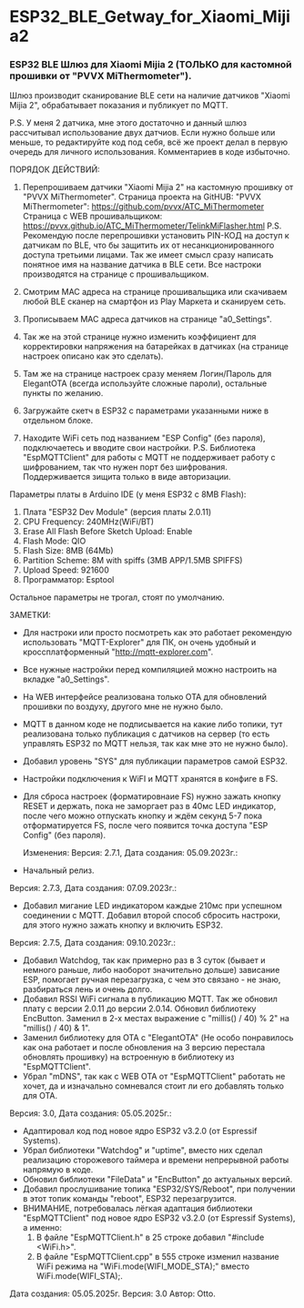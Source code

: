 # ESP32_BLE_Getway_for_Xiaomi_Mijia2

### ESP32 BLE Шлюз для Xiaomi Mijia 2 (ТОЛЬКО для кастомной прошивки от "PVVX MiThermometer").

  Шлюз производит сканирование BLE сети на наличие датчиков "Xiaomi Mijia 2", обрабатывает показания и публикует по MQTT.

  P.S. У меня 2 датчика, мне этого достаточно и данный шлюз рассчитывал использование двух датчиов.
  Если нужно больше или меньше, то редактируйте код под себя, всё же проект делал в первую очередь для личного использования. Комментариев в коде избыточно.



  ПОРЯДОК ДЕЙСТВИЙ:
  1) Перепрошиваем датчики "Xiaomi Mijia 2" на кастомную прошивку от "PVVX MiThermometer".
  Страница проекта на GitHUB: "PVVX MiThermometer": https://github.com/pvvx/ATC_MiThermometer
  Страница с WEB прошивальщиком: https://pvvx.github.io/ATC_MiThermometer/TelinkMiFlasher.html
  P.S. Рекомендую после перепрошивки установить PIN-КОД на доступ к датчикам по BLE, что бы защитить их от несанкционированного доступа третьими лицами.
  Так же имеет смысл сразу написать понятное имя на название датчика в BLE сети. Все настроки производятся на странице с прошивальщиком.

  2) Смотрим MAC адреса на странице прошивальщика или скачиваем любой BLE сканер на смартфон из Play Маркета и сканируем сеть.

  3) Прописываем MAC адреса датчиков на странице "a0_Settings".

  4) Так же на этой странице нужно изменить коэффициент для корректировки напряжения на батарейках в датчиках (на странице настроек описано как это сделать).

  5) Там же на странице настроек сразу меняем Логин/Пароль для ElegantOTA (всегда используйте сложные пароли), остальные пункты по желанию.
  
  6) Загружайте скетч в ESP32 с  параметрами указанными ниже в отдельном блоке.

  7) Находите WiFi сеть под названием "ESP Config" (без пароля), подключаетесь и вводите свои настройки.
  P.S. Библиотека "EspMQTTClient" для работы с MQTT не поддерживает работу с шифрованием, так что нужен порт без шифрования. Поддерживается зищита только в виде авторизации.



  Параметры платы в Arduino IDE (у меня ESP32 с 8MB Flash):
  1) Плата "ESP32 Dev Module" (версия платы 2.0.11)
  2) CPU Frequency: 240MHz(WiFi/BT)
  3) Erase All Flash Before Sketch Upload: Enable
  4) Flash Mode: QIO
  5) Flash Size: 8MB (64Mb)
  6) Partition Scheme: 8M with spiffs (3MB APP/1.5MB SPIFFS)
  7) Upload Speed: 921600
  8) Программатор: Esptool

  Остальное параметры не трогал, стоят по умолчанию.



  ЗАМЕТКИ:
  - Для настроки или просто посмотреть как это работает рекомендую использовать "MQTT-Explorer" для ПК, он очень удобный и кроссплатформенный "http://mqtt-explorer.com".
  - Все нужные настройки перед компиляцией можно настроить на вкладке "a0_Settings".
  - На WEB интерфейсе реализована только OTA для обновлений прошивки по воздуху, другого мне не нужно было.
  - MQTT в данном коде не подписывается на какие либо топики, тут реализована только публикация с датчиков на сервер (то есть управлять ESP32 по MQTT нельзя, так как мне это не нужно было).
  - Добавил уровень "SYS" для публикации параметров самой ESP32.
  - Настройки подключения к WiFI и MQTT хранятся в конфиге в FS.
  - Для сброса настроек (форматировнаие FS) нужно зажать кнопку RESET и держать, пока не заморгает раз в 40мс LED индикатор,
  после чего можно отпускать кнопку и ждём секунд 5-7 пока отформатируется FS, после чего появится точка доступа "ESP Config" (без пароля).




    Изменения:
Версия: 2.7.1, Дата создания: 05.09.2023г.:
  - Начальный релиз.

Версия: 2.7.3, Дата создания: 07.09.2023г.:
  - Добавил мигание LED индикатором каждые 210мс при успешном соединении с MQTT. Добавил второй способ сбросить настроки, для этого нужно зажать кнопку и включить ESP32.
  
Версия: 2.7.5, Дата создания: 09.10.2023г.:
  - Добавил Watchdog, так как примерно раз в 3 суток (бывает и немного раньше, либо наоборот значительно дольше) зависание ESP, помогает ручная перезагрузка, с чем это связано - не знаю, разбираться лень и очень долго.
  - Добавил RSSI WiFi сигнала в публикацию MQTT. Так же обновил плату с версии 2.0.11 до версии 2.0.14. Обновил библиотеку EncButton. Заменил в 2-х местах выражение с "millis() / 40) % 2" на "millis() / 40) & 1".
  - Заменил библиотеку для OTA с "ElegantOTA" (Не особо понравилось как она работает и после обновления на 3 версию перестала обновлять прошивку) на встроенную в библиотеку из "EspMQTTClient".
  - Убрал "mDNS", так как с WEB OTA от "EspMQTTClient" работать не хочет, да и изначально сомневался стоит ли его добавлять только для OTA.

Версия: 3.0, Дата создания: 05.05.2025г.:
  - Адаптировал код под новое ядро ESP32 v3.2.0 (от Espressif Systems).
  - Убрал библиотеки "Watchdog" и "uptime", вместо них сделал реализацию сторожевого таймера и времени непрерывной работы напрямую в коде.
  - Обновил библиотеки "FileData" и "EncButton" до актуальных версий.
  - Добавил прослушивание топика "ESP32/SYS/Reboot", при получении в этот топик команды "reboot", ESP32 перезагрузится.
  - ВНИМАНИЕ, потребовалась лёгкая адаптация библиотеки "EspMQTTClient" под новое ядро ESP32 v3.2.0 (от Espressif Systems), а именно:
      1) В файле "EspMQTTClient.h" в 25 строке добавил "#include <WiFi.h>".
      2) В файле "EspMQTTClient.cpp" в 555 строке изменил название WiFi режима на "WiFi.mode(WIFI_MODE_STA);" вместо WiFi.mode(WIFI_STA);.



  Дата создания: 05.05.2025г.
  Версия: 3.0
  Автор: Otto.
